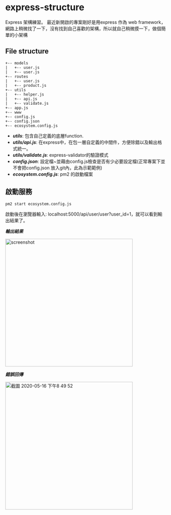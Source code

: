 # express-structure
Express 架構練習。
最近新開啟的專案剛好是用express 作為 web framework，網路上稍微找了一下，沒有找到自己喜歡的架構，所以就自己稍微摸一下，做個簡單的小架構
## File structure

```
+-- models
|   +-- user.js
|   +-- user.js
+-- routes
|   +-- user.js
|   +-- product.js
+-- utils
|   +-- helper.js
|   +-- api.js
|   +-- validate.js
+-- app.js
+-- www
+-- config.js
+-- config.json
+-- ecosystem.config.js
```

- ***utils***: 包含自己定義的底層function.
- ***utils/api.js***: 在express中，在包一層自定義的中間件，方便除錯以及輸出格式統一。
- ***utils/validate.js***: express-validator的驗證模式
- ***config.json***: 設定檔~並藉由config.js檢查是否有少必要設定檔(正常專案下並不會把config.json 放入git內，此為示範範例)
- ***ecosystem.config.js***: pm2 的啟動檔案
## 啟動服務 

```
pm2 start ecosystem.config.js
```
啟動後在瀏覽器輸入: localhost:5000/api/user/user?user_id=1，就可以看到輸出結果了。

***輸出結果***


<img width="400" alt="screenshot" src="https://user-images.githubusercontent.com/18310281/82120522-56d89580-97b9-11ea-82f0-44e4030085c5.png">


***錯誤回傳***


<img width="400" alt="截圖 2020-05-16 下午8 49 52" src="https://user-images.githubusercontent.com/18310281/82120654-52f94300-97ba-11ea-9fc4-215c92534061.png">



